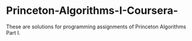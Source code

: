 # Princeton-Algorithms-I-Coursera-

These are solutions for programming assignments of Princeton Algorithms Part I.
